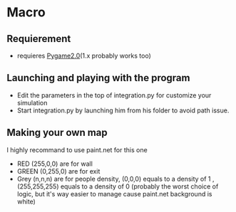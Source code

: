 # Macro

## Requierement
- requieres [Pygame2.0]( https://pypi.org/project/pygame/ )(1.x probably works too)

## Launching and playing with the program
- Edit the parameters in the top of integration.py for customize your simulation
- Start integration.py by launching him from his folder to avoid path issue.

## Making your own map
I highly recommand to use paint.net for this one 
- RED (255,0,0) are for wall
- GREEN (0,255,0) are for exit
- Grey (n,n,n) are for people density, (0,0,0) equals to a density of 1 , (255,255,255) equals to a density of 0 (probably the worst choice of logic, but it's way easier to manage cause paint.net background is white)

